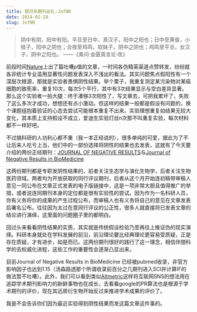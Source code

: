 ```yaml
---
title: 银河系期刊巡礼-JofNR
date: 2014-02-28
slug: JofNR
---
```


> 阴中有阴，阳中有阳。平旦至日中，真汉子，阳中之阳也；日中至黄昏，小桂子，阳中之阴也；合夜至鸡鸣，软妹子，阴中之阴也；鸡鸣至平旦，女汉子，阴中之阳也。 ——《素问·金匮真言论·改》

前段时间[Nature](http://www.nature.com/news/scientific-method-statistical-errors-1.14700)上出了篇吐嘈p值的文章，一时间各伪精英渠道点赞转发，纷纷就各非统计专业滥用显著性问题发表深入不浅出的看法。其实问题焦点假阳性有一个深层次根源，那就是实验者畏惧阴性结果。举个栗子，我重复测定某污染物对某癌细胞的致死率，重复10次，每次5个平行，其中有3次结果显示与空白差异显著。那么这个实验者一拍大腿：终于凑够3次阳性了，写文章去，可把我累坏了，失败了这么多次才成功，想想还有点小激动。但这样的结果一般都是假设有问题的，换个课题组抱着验证的心态去尝试可能根本重复不出来。实验理想重复如结果无较大变化，其本质上支持假设不成立，爱迪生实验灯丝n次那不叫重复实验，每次材料都不一样好吧。

不过搞科研的人功利心都不重（我一本正经说的），很多单纯的可爱，据此为了不让后来人吃亏上当，他们中的一部份选择将阴性的结果也去发表，这就有了今天要介绍的两份正经期刊：[JOURNAL OF NEGATIVE RESULTS](http://www.jnr-eeb.org/index.php/jnr)与[Journal of Negative Results in BioMedicine](http://www.jnrbm.com/)

这两份期刊都是专职发阴性结果的，前者关注生态学与演化生物学，后者关注生物医药领域。两者均为开放获取的同行评议期刊，后者从这个月开始连初稿带审稿人意见一同公布在文章正式发表的电子版链接中，这是一项非常大胆且值得推广的举措，或者说连同期刊本身的定位都是很有实验性的尝试。因为作为一名科研人员，你有义务将你的成果的产生过程公布，而审稿人也有义务将自己的意见在文章发表后署名公布。往往因为太过在意同行评议的公正性，很多人就直接将已发表文章的结论进行演绎，这里面的问题圈子里的都明白。

回过头来看看阴性结果的实质，其实就是传统假设检验乃至再往上推证伪的现实演绎。科研本身就处在学科发展的前沿，前沿理论要比经典理论更容易受质疑，正是存在质疑，才有进步，如是而已。这两份期刊很好的践行了这一理念，相信伴随科学的去权威化进程，这些工作的重要性会逐渐凸显出来。

目前Journal of Negative Results in BioMedicine 已经被pubmed收录，非官方影响因子也达到1.15（汤森路透那个所谓收录前百分之几期刊进入SCI并计算IF的做法暂不吐嘈）。此外，我们可以看到类似[Altmetric](http://www.altmetric.com/)这样将互联网SNS的想法用在追踪学术期刊影响力的新鲜事物也在成长，去看看google的PR算法也是根源于学术期刊的评价，现在其远房衍生物开始反过来推进学术成果的评价了。

我是不会告诉你们因为最近实验得到阴性结果而发这篇文章这件事的。